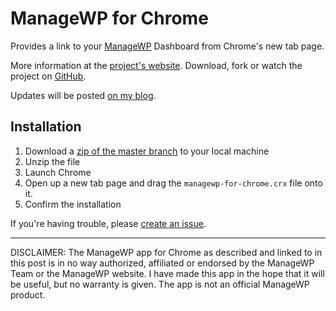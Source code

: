 ManageWP for Chrome
===================

Provides a link to your [ManageWP](http://managewp.com) Dashboard from Chrome's new tab page.

More information at the [project's website](http://bungeshea.guthub.com/managewp-for-chrome).
Download, fork or watch the project on [GitHub](https://github.com/bungeshea/managewp-for-chrome).

Updates will be posted [on my blog](http://bungeshea.wordpress.com/tag/managewp-for-chrome).

Installation
------------

1. Download a [zip of the master branch](https://github.com/bungeshea/managewp-for-chrome/zipball/master) to your local machine
1. Unzip the file
1. Launch Chrome
1. Open up a new tab page and drag the `managewp-for-chrome.crx` file onto it.
1. Confirm the installation

If you're having trouble, please [create an issue](https://github.com/bungeshea/managewp-for-chrome/issues).

***

DISCLAIMER: The ManageWP app for Chrome as described and linked to in this post is in no way authorized, affiliated or endorsed by the ManageWP Team or the ManageWP website. I have made this app in the hope that it will be useful, but no warranty is given. The app is not an official ManageWP product.